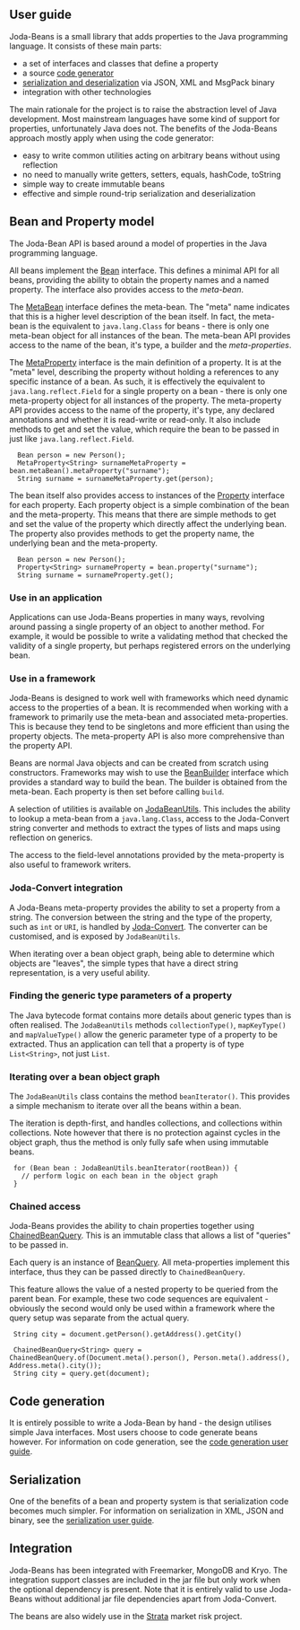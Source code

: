 ## User guide

Joda-Beans is a small library that adds properties to the Java programming language.
It consists of these main parts:

* a set of interfaces and classes that define a property
* a source [code generator](userguide-codegen.html)
* [serialization and deserialization](userguide-serialization.html) via JSON, XML and MsgPack binary
* integration with other technologies

The main rationale for the project is to raise the abstraction level of Java development.
Most mainstream languages have some kind of support for properties, unfortunately Java does not.
The benefits of the Joda-Beans approach mostly apply when using the code generator:

* easy to write common utilities acting on arbitrary beans without using reflection
* no need to manually write getters, setters, equals, hashCode, toString
* simple way to create immutable beans
* effective and simple round-trip serialization and deserialization


## Bean and Property model

The Joda-Bean API is based around a model of properties in the Java programming language.

All beans implement the [Bean](apidocs/org/joda/beans/Bean.html) interface.
This defines a minimal API for all beans, providing the ability to obtain the property names and a named property.
The interface also provides access to the *meta-bean*.

The [MetaBean](apidocs/org/joda/beans/MetaBean.html) interface defines the meta-bean.
The "meta" name indicates that this is a higher level description of the bean itself.
In fact, the meta-bean is the equivalent to `java.lang.Class` for beans - there is only one meta-bean object
for all instances of the bean.
The meta-bean API provides access to the name of the bean, it's type, a builder and the *meta-properties*.

The [MetaProperty](apidocs/org/joda/beans/MetaProperty.html) interface is the main definition of a property.
It is at the "meta" level, describing the property without holding a references to any specific instance of a bean.
As such, it is effectively the equivalent to `java.lang.reflect.Field` for a single property on a bean - there is only
one meta-property object for all instances of the property.
The meta-property API provides access to the name of the property, it's type, any declared annotations and
whether it is read-write or read-only.
It also include methods to get and set the value, which require the bean to be passed in just like `java.lang.reflect.Field`.

```
  Bean person = new Person();
  MetaProperty<String> surnameMetaProperty = bean.metaBean().metaProperty("surname");
  String surname = surnameMetaProperty.get(person);
```

The bean itself also provides access to instances of the [Property](apidocs/org/joda/beans/Property.html) interface for each property.
Each property object is a simple combination of the bean and the meta-property.
This means that there are simple methods to get and set the value of the property which directly affect the underlying bean.
The property also provides methods to get the property name, the underlying bean and the meta-property.

```
  Bean person = new Person();
  Property<String> surnameProperty = bean.property("surname");
  String surname = surnameProperty.get();
```


### Use in an application

Applications can use Joda-Beans properties in many ways, revolving around passing a single property of an object to another method.
For example, it would be possible to write a validating method that checked the validity of a single property, but perhaps
registered errors on the underlying bean.


### Use in a framework

Joda-Beans is designed to work well with frameworks which need dynamic access to the properties of a bean.
It is recommended when working with a framework to primarily use the meta-bean and associated meta-properties.
This is because they tend to be singletons and more efficient than using the property objects.
The meta-property API is also more comprehensive than the property API.

Beans are normal Java objects and can be created from scratch using constructors.
Frameworks may wish to use the [BeanBuilder](apidocs/org/joda/beans/BeanBuilder.html) interface
which provides a standard way to build the bean.
The builder is obtained from the meta-bean.
Each property is then set before calling `build`.

A selection of utilities is available on [JodaBeanUtils](apidocs/org/joda/beans/JodaBeanUtils.html).
This includes the ability to lookup a meta-bean from a `java.lang.Class`, access to the Joda-Convert string
converter and methods to extract the types of lists and maps using reflection on generics.

The access to the field-level annotations provided by the meta-property is also useful to framework writers.


### Joda-Convert integration

A Joda-Beans meta-property provides the ability to set a property from a string.
The conversion between the string and the type of the property, such as `int` or `URI`, is handled by
[Joda-Convert](http://www.joda.org/joda-convert/). The converter can be customised, and is exposed by `JodaBeanUtils`.

When iterating over a bean object graph, being able to determine which objects are "leaves", the simple
types that have a direct string representation, is a very useful ability.


### Finding the generic type parameters of a property

The Java bytecode format contains more details about generic types than is often realised.
The `JodaBeanUtils` methods `collectionType()`, `mapKeyType()` and
`mapValueType()` allow the generic parameter type of a property to be extracted.
Thus an application can tell that a property is of type `List<String>`, not just `List`.


### Iterating over a bean object graph

The `JodaBeanUtils` class contains the method `beanIterator()`.
This provides a simple mechanism to iterate over all the beans within a bean.

The iteration is depth-first, and handles collections, and collections within collections.
Note however that there is no protection against cycles in the object graph, thus the method
is only fully safe when using immutable beans.

```
 for (Bean bean : JodaBeanUtils.beanIterator(rootBean)) {
   // perform logic on each bean in the object graph
 }
```


### Chained access

Joda-Beans provides the ability to chain properties together using
[ChainedBeanQuery](apidocs/org/joda/beans/query/ChainedBeanQuery.html).
This is an immutable class that allows a list of "queries" to be passed in.

Each query is an instance of [BeanQuery](apidocs/org/joda/beans/BeanQuery.html).
All meta-properties implement this interface, thus they can be passed directly to `ChainedBeanQuery`.

This feature allows the value of a nested property to be queried from the parent bean.
For example, these two code sequences are equivalent - obviously the second would only be used within a framework
where the query setup was separate from the actual query.

```
 String city = document.getPerson().getAddress().getCity()
 
 ChainedBeanQuery<String> query = ChainedBeanQuery.of(Document.meta().person(), Person.meta().address(), Address.meta().city());
 String city = query.get(document);
```


## Code generation

It is entirely possible to write a Joda-Bean by hand - the design utilises simple Java interfaces.
Most users choose to code generate beans however.
For information on code generation, see the [code generation user guide](userguide-codegen.html).


## Serialization

One of the benefits of a bean and property system is that serialization code becomes much simpler.
For information on serialization in XML, JSON and binary, see the [serialization user guide](userguide-serialization.html).


## Integration

Joda-Beans has been integrated with Freemarker, MongoDB and Kryo.
The integration support classes are included in the jar file but only work when the optional dependency is present.
Note that it is entirely valid to use Joda-Beans without additional jar file dependencies apart from Joda-Convert.

The beans are also widely use in the [Strata](http://strata.opengamma.io/) market risk project.
